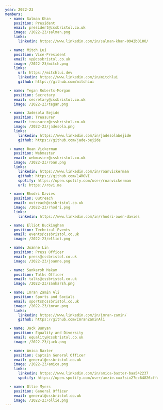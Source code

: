 ```yaml
---
year: 2022-23
members:
  - name: Salman Khan 
    position: President
    email: president@cssbristol.co.uk
    image: /2022-23/salman.png
    links:
      linkedin: https://www.linkedin.com/in/salman-khan-0942b0100/

  - name: Mitch Lui
    position: Vice-President
    email: vp@cssbristol.co.uk
    image: /2022-23/mitch.png
    links:
      url: https://mitchlui.dev
      linkedin: https://www.linkedin.com/in/mitchlui
      github: https://github.com/mitchLui

  - name: Tegan Roberts-Morgan
    position: Secretary
    email: secretary@cssbristol.co.uk
    image: /2022-23/tegan.png

  - name: Jadesola Bejide 
    position: Treasurer
    email: treasurer@cssbristol.co.uk
    image: /2022-23/jadesola.png
    links:
      linkedin: https://www.linkedin.com/in/jadesolabejide
      github: https://github.com/jade-bejide

  - name: Roan Vickerman
    position: Webmaster
    email: webmaster@cssbristol.co.uk
    image: /2022-23/roan.png
    links:
      linkedin: https://www.linkedin.com/in/roanvickerman
      github: https://github.com/14ROVI
      spotify: https://open.spotify.com/user/roanvickerman      
      url: https://rovi.me

  - name: Rhodri Davies
    position: Outreach
    email: outreach@cssbristol.co.uk
    image: /2022-23/rhodri.png
    links:
      linkedin: https://www.linkedin.com/in/rhodri-owen-davies

  - name: Elliot Buckingham
    position: Technical Events
    email: events@cssbristol.co.uk
    image: /2022-23/elliot.png

  - name: Joanne Lin
    position: Press Officer
    email: press@cssbristol.co.uk
    image: /2022-23/joanne.png

  - name: Sankarsh Makam
    position: Talks Officer
    email: talks@cssbristol.co.uk
    image: /2022-23/sankarsh.png

  - name: Imran Zamin Ali
    position: Sports and Socials
    email: sports@cssbristol.co.uk
    image: /2022-23/imran.png
    links:
      linkedin: https://www.linkedin.com/in/imran-zamin/
      github: https://github.com/ImranZaminAli

  - name: Jack Bunyan
    position: Equality and Diversity
    email: equality@cssbristol.co.uk
    image: /2022-23/jack.png

  - name: Amica Baxter
    position: Captain General Officer
    email: general@cssbristol.co.uk
    image: /2022-23/amica.png
    links:
      linkedin: https://www.linkedin.com/in/amica-baxter-baa542237
      spotify: https://open.spotify.com/user/amzie.xxx?si=27ec64826cff4676

  - name: Ollie Myers
    position: General Officer
    email: general@cssbristol.co.uk
    image: /2022-23/ollie.png
---
```

